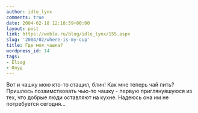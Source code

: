 ```yaml
---
author: idle_lynx
comments: true
date: 2004-02-18 12:18:59+00:00
layout: post
link: https://wobla.ru/blog/idle_lynx/155.aspx
slug: '2004/02/where-is-my-cup'
title: Где моя чашка?
wordpress_id: 14
tags:
- Elsag
- Флуд
---
```


Вот и чашку мою кто-то стащил, блин! Как мне теперь чай пить? Пришлось позаимствовать чью-то чашку - первую приглянувшуюся из тех, что добрые люди оставляют на кухне. Надеюсь она им не потребуется сегодня...
